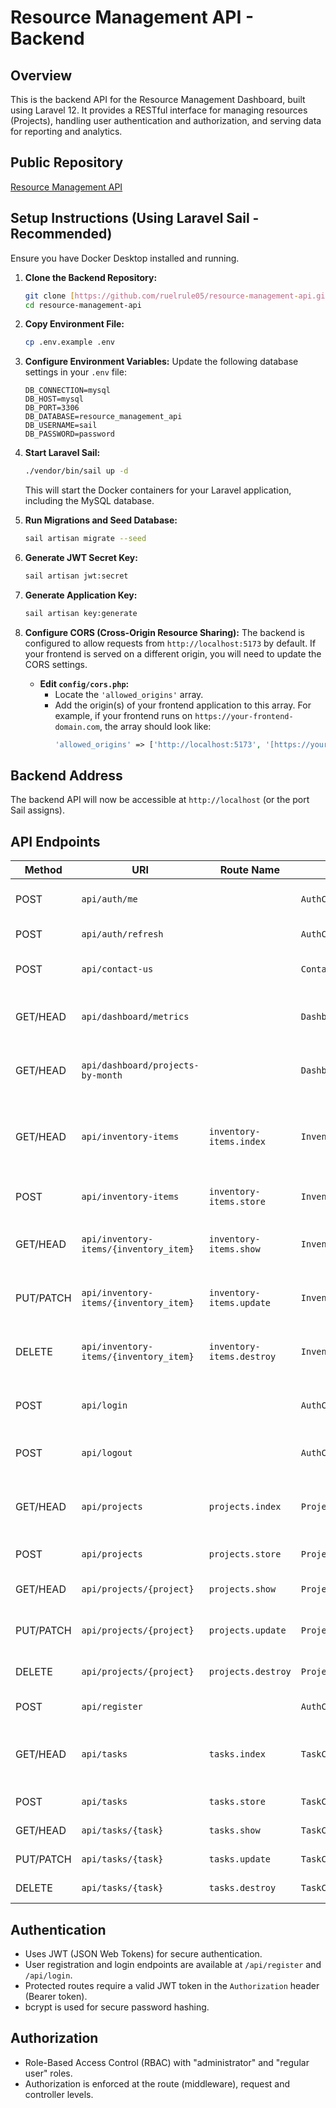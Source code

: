 # Resource Management API - Backend

## Overview

This is the backend API for the Resource Management Dashboard, built using Laravel 12. It provides a RESTful interface for managing resources (Projects), handling user authentication and authorization, and serving data for reporting and analytics.

## Public Repository

[Resource Management API](https://github.com/ruelrule05/resource-management-api)

## Setup Instructions (Using Laravel Sail - Recommended)

Ensure you have Docker Desktop installed and running.

1.  **Clone the Backend Repository:**
    ```bash
    git clone [https://github.com/ruelrule05/resource-management-api.git](https://github.com/ruelrule05/resource-management-api.git)
    cd resource-management-api
    ```

2.  **Copy Environment File:**
    ```bash
    cp .env.example .env
    ```

3.  **Configure Environment Variables:**
    Update the following database settings in your `.env` file:
    ```dotenv
    DB_CONNECTION=mysql
    DB_HOST=mysql
    DB_PORT=3306
    DB_DATABASE=resource_management_api
    DB_USERNAME=sail
    DB_PASSWORD=password
    ```

4.  **Start Laravel Sail:**
    ```bash
    ./vendor/bin/sail up -d
    ```
    This will start the Docker containers for your Laravel application, including the MySQL database.

5.  **Run Migrations and Seed Database:**
    ```bash
    sail artisan migrate --seed
    ```

6.  **Generate JWT Secret Key:**
    ```bash
    sail artisan jwt:secret
    ```

7.  **Generate Application Key:**
    ```bash
    sail artisan key:generate
    ```

8.  **Configure CORS (Cross-Origin Resource Sharing):**
    The backend is configured to allow requests from `http://localhost:5173` by default. If your frontend is served on a different origin, you will need to update the CORS settings.

    * **Edit `config/cors.php`:**
        * Locate the `'allowed_origins'` array.
        * Add the origin(s) of your frontend application to this array. For example, if your frontend runs on `https://your-frontend-domain.com`, the array should look like:
            ```php
            'allowed_origins' => ['http://localhost:5173', '[https://your-frontend-domain.com](https://your-frontend-domain.com)'],
            ```

## Backend Address
The backend API will now be accessible at `http://localhost` (or the port Sail assigns).

## API Endpoints

| Method    | URI                        | Route Name                      | Controller@Method           | Description                                                    |
|-----------|----------------------------|---------------------------------|-----------------------------|----------------------------------------------------------------|
| POST      | `api/auth/me`              |                                 | `AuthController@me`           | Fetch authenticated user details                               |
| POST      | `api/auth/refresh`         |                                 | `AuthController@refresh`      | Refresh the JWT token                                          |
| POST      | `api/contact-us`           |                                 | `ContactController@store`     | Submit a contact form inquiry                                  |
| GET/HEAD  | `api/dashboard/metrics`    |                                 | `DashboardController@index`   | Get key metrics for the dashboard                              |
| GET/HEAD  | `api/dashboard/projects-by-month` |                                 | `DashboardController@projectsByMonth` | Get project counts by month for analytics                      |
| GET/HEAD  | `api/inventory-items`      | `inventory-items.index`         | `InventoryItemController@index` | List all inventory items (with filtering, sorting, pagination) |
| POST      | `api/inventory-items`      | `inventory-items.store`         | `InventoryItemController@store` | Create a new inventory item                                    |
| GET/HEAD  | `api/inventory-items/{inventory_item}` | `inventory-items.show`          | `InventoryItemController@show`  | Display a specific inventory item                              |
| PUT/PATCH | `api/inventory-items/{inventory_item}` | `inventory-items.update`        | `InventoryItemController@update` | Update a specific inventory item                               |
| DELETE    | `api/inventory-items/{inventory_item}` | `inventory-items.destroy`       | `InventoryItemController@destroy` | Delete a specific inventory item                               |
| POST      | `api/login`                |                                 | `AuthController@login`         | User login and JWT token generation                            |
| POST      | `api/logout`               |                                 | `AuthController@logout`        | User logout (invalidate JWT token)                             |
| GET/HEAD  | `api/projects`             | `projects.index`              | `ProjectController@index`     | List all projects (with filtering, sorting, pagination)        |
| POST      | `api/projects`             | `projects.store`              | `ProjectController@store`     | Create a new project                                           |
| GET/HEAD  | `api/projects/{project}`   | `projects.show`               | `ProjectController@show`      | Display a specific project                                     |
| PUT/PATCH | `api/projects/{project}`   | `projects.update`             | `ProjectController@update`    | Update a specific project                                      |
| DELETE    | `api/projects/{project}`   | `projects.destroy`            | `ProjectController@destroy`   | Delete a specific project                                      |
| POST      | `api/register`             |                                 | `AuthController@register`      | User registration                                              |
| GET/HEAD  | `api/tasks`                | `tasks.index`                 | `TaskController@index`        | List all tasks (with filtering, sorting, pagination)           |
| POST      | `api/tasks`                | `tasks.store`                 | `TaskController@store`        | Create a new task                                              |
| GET/HEAD  | `api/tasks/{task}`         | `tasks.show`                  | `TaskController@show`         | Display a specific task                                        |
| PUT/PATCH | `api/tasks/{task}`         | `tasks.update`                | `TaskController@update`       | Update a specific task                                         |
| DELETE    | `api/tasks/{task}`         | `tasks.destroy`               | `TaskController@destroy`      | Delete a specific task                                         |

## Authentication

* Uses JWT (JSON Web Tokens) for secure authentication.
* User registration and login endpoints are available at `/api/register` and `/api/login`.
* Protected routes require a valid JWT token in the `Authorization` header (Bearer token).
* bcrypt is used for secure password hashing.

## Authorization

* Role-Based Access Control (RBAC) with "administrator" and "regular user" roles.
* Authorization is enforced at the route (middleware), request and controller levels.